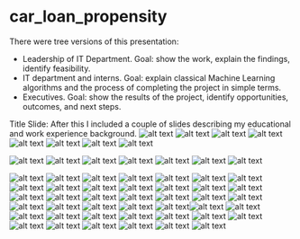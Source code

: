 # car_loan_propensity

There were tree versions of this presentation:
* Leadership of IT Department. Goal: show the work, explain the findings, identify feasibility. 
* IT department and interns. Goal: explain classical Machine Learning algorithms and the process of completing the project in simple terms. 
* Executives. Goal: show the results of the project, identify opportunities, outcomes, and next steps. 

Title Slide: 
After this I included a couple of slides describing my educational and work experience background. 
![alt text](https://github.com/dymytryo/car_loan_propensity/blob/70c3024a40dd339e7e58de1aff01d9ae8cfad0b7/Dmytro%20Valiaiev%20PPT%20(1)/ML_Title.png?raw=true)
![alt text](https://github.com/dymytryo/car_loan_propensity/blob/70c3024a40dd339e7e58de1aff01d9ae8cfad0b7/Dmytro%20Valiaiev%20PPT%20(1)/Slide3%20(1).png?raw=true)
![alt text](https://github.com/dymytryo/car_loan_propensity/blob/70c3024a40dd339e7e58de1aff01d9ae8cfad0b7/Dmytro%20Valiaiev%20PPT%20(1)/Slide4%20(1).png?raw=true)
![alt text](https://github.com/dymytryo/car_loan_propensity/blob/70c3024a40dd339e7e58de1aff01d9ae8cfad0b7/Dmytro%20Valiaiev%20PPT%20(1)/Slide5%20(1).png?raw=true)
![alt text](https://github.com/dymytryo/car_loan_propensity/blob/70c3024a40dd339e7e58de1aff01d9ae8cfad0b7/Dmytro%20Valiaiev%20PPT%20(1)/Slide6%20(1).png?raw=true)
![alt text](https://github.com/dymytryo/car_loan_propensity/blob/70c3024a40dd339e7e58de1aff01d9ae8cfad0b7/Dmytro%20Valiaiev%20PPT%20(1)/Slide7%20(1).png?raw=true)
![alt text](https://github.com/dymytryo/car_loan_propensity/blob/70c3024a40dd339e7e58de1aff01d9ae8cfad0b7/Dmytro%20Valiaiev%20PPT%20(1)/Slide8%20(1).png?raw=true)
![alt text](https://github.com/dymytryo/car_loan_propensity/blob/70c3024a40dd339e7e58de1aff01d9ae8cfad0b7/Dmytro%20Valiaiev%20PPT%20(1)/Slide9%20(1).png?raw=true)

![alt text](https://github.com/dymytryo/car_loan_propensity/blob/70c3024a40dd339e7e58de1aff01d9ae8cfad0b7/Dmytro%20Valiaiev%20PPT%20(1)/Slide10%20(1).png?raw=true)
![alt text](https://github.com/dymytryo/car_loan_propensity/blob/70c3024a40dd339e7e58de1aff01d9ae8cfad0b7/Dmytro%20Valiaiev%20PPT%20(1)/Slide11%20(1).png?raw=true)
![alt text](https://github.com/dymytryo/car_loan_propensity/blob/70c3024a40dd339e7e58de1aff01d9ae8cfad0b7/Dmytro%20Valiaiev%20PPT%20(1)/Slide12%20(1).png?raw=true)
![alt text](https://github.com/dymytryo/car_loan_propensity/blob/70c3024a40dd339e7e58de1aff01d9ae8cfad0b7/Dmytro%20Valiaiev%20PPT%20(1)/Slide13%20(1).png?raw=true)
![alt text](https://github.com/dymytryo/car_loan_propensity/blob/70c3024a40dd339e7e58de1aff01d9ae8cfad0b7/Dmytro%20Valiaiev%20PPT%20(1)/Slide14%20(1).png?raw=true)
![alt text](https://github.com/dymytryo/car_loan_propensity/blob/70c3024a40dd339e7e58de1aff01d9ae8cfad0b7/Dmytro%20Valiaiev%20PPT%20(1)/Slide15%20(1).png?raw=true)
![alt text](https://github.com/dymytryo/car_loan_propensity/blob/70c3024a40dd339e7e58de1aff01d9ae8cfad0b7/Dmytro%20Valiaiev%20PPT%20(1)/Slide16%20(1).png?raw=true)

![alt text](https://github.com/dymytryo/car_loan_propensity/blob/70c3024a40dd339e7e58de1aff01d9ae8cfad0b7/Dmytro%20Valiaiev%20PPT%20(1)/Slide17%20(1).png?raw=true)
![alt text](https://github.com/dymytryo/car_loan_propensity/blob/70c3024a40dd339e7e58de1aff01d9ae8cfad0b7/Dmytro%20Valiaiev%20PPT%20(1)/Slide18%20(1).png?raw=true)
![alt text](https://github.com/dymytryo/car_loan_propensity/blob/70c3024a40dd339e7e58de1aff01d9ae8cfad0b7/Dmytro%20Valiaiev%20PPT%20(1)/Slide19%20(1).png?raw=true)
![alt text](https://github.com/dymytryo/car_loan_propensity/blob/70c3024a40dd339e7e58de1aff01d9ae8cfad0b7/Dmytro%20Valiaiev%20PPT%20(1)/Slide20%20(1).png?raw=true)
![alt text](https://github.com/dymytryo/car_loan_propensity/blob/70c3024a40dd339e7e58de1aff01d9ae8cfad0b7/Dmytro%20Valiaiev%20PPT%20(1)/Slide21%20(1).png?raw=true)
![alt text](https://github.com/dymytryo/car_loan_propensity/blob/70c3024a40dd339e7e58de1aff01d9ae8cfad0b7/Dmytro%20Valiaiev%20PPT%20(1)/Slide22%20(1).png?raw=true)
![alt text](https://github.com/dymytryo/car_loan_propensity/blob/70c3024a40dd339e7e58de1aff01d9ae8cfad0b7/Dmytro%20Valiaiev%20PPT%20(1)/Slide23%20(1).png?raw=true)
![alt text](https://github.com/dymytryo/car_loan_propensity/blob/70c3024a40dd339e7e58de1aff01d9ae8cfad0b7/Dmytro%20Valiaiev%20PPT%20(1)/Slide24%20(1).png?raw=true)
![alt text](https://github.com/dymytryo/car_loan_propensity/blob/70c3024a40dd339e7e58de1aff01d9ae8cfad0b7/Dmytro%20Valiaiev%20PPT%20(1)/Slide25%20(1).png?raw=true)
![alt text](https://github.com/dymytryo/car_loan_propensity/blob/70c3024a40dd339e7e58de1aff01d9ae8cfad0b7/Dmytro%20Valiaiev%20PPT%20(1)/Slide26%20(1).png?raw=true)
![alt text](https://github.com/dymytryo/car_loan_propensity/blob/70c3024a40dd339e7e58de1aff01d9ae8cfad0b7/Dmytro%20Valiaiev%20PPT%20(1)/Slide27%20(1).png?raw=true)
![alt text](https://github.com/dymytryo/car_loan_propensity/blob/70c3024a40dd339e7e58de1aff01d9ae8cfad0b7/Dmytro%20Valiaiev%20PPT%20(1)/Slide28%20(1).png?raw=true)
![alt text](https://github.com/dymytryo/car_loan_propensity/blob/70c3024a40dd339e7e58de1aff01d9ae8cfad0b7/Dmytro%20Valiaiev%20PPT%20(1)/Slide29%20(1).png?raw=true)
![alt text](https://github.com/dymytryo/car_loan_propensity/blob/70c3024a40dd339e7e58de1aff01d9ae8cfad0b7/Dmytro%20Valiaiev%20PPT%20(1)/Slide30%20(1).png?raw=true)
![alt text](https://github.com/dymytryo/car_loan_propensity/blob/70c3024a40dd339e7e58de1aff01d9ae8cfad0b7/Dmytro%20Valiaiev%20PPT%20(1)/Slide31%20(1).png?raw=true)
![alt text](https://github.com/dymytryo/car_loan_propensity/blob/70c3024a40dd339e7e58de1aff01d9ae8cfad0b7/Dmytro%20Valiaiev%20PPT%20(1)/Slide32%20(1).png?raw=true)
![alt text](https://github.com/dymytryo/car_loan_propensity/blob/70c3024a40dd339e7e58de1aff01d9ae8cfad0b7/Dmytro%20Valiaiev%20PPT%20(1)/Slide33%20(1).png?raw=true)
![alt text](https://github.com/dymytryo/car_loan_propensity/blob/70c3024a40dd339e7e58de1aff01d9ae8cfad0b7/Dmytro%20Valiaiev%20PPT%20(1)/Slide34%20(1).png?raw=true)
![alt text](https://github.com/dymytryo/car_loan_propensity/blob/70c3024a40dd339e7e58de1aff01d9ae8cfad0b7/Dmytro%20Valiaiev%20PPT%20(1)/Slide35%20(1).png?raw=true)
![alt text](https://github.com/dymytryo/car_loan_propensity/blob/70c3024a40dd339e7e58de1aff01d9ae8cfad0b7/Dmytro%20Valiaiev%20PPT%20(1)/Slide36%20(1).png?raw=true)
![alt text](https://github.com/dymytryo/car_loan_propensity/blob/70c3024a40dd339e7e58de1aff01d9ae8cfad0b7/Dmytro%20Valiaiev%20PPT%20(1)/Slide37%20(1).png?raw=true)
![alt text](https://github.com/dymytryo/car_loan_propensity/blob/70c3024a40dd339e7e58de1aff01d9ae8cfad0b7/Dmytro%20Valiaiev%20PPT%20(1)/Slide38%20(1).png?raw=true)
![alt text](https://github.com/dymytryo/car_loan_propensity/blob/70c3024a40dd339e7e58de1aff01d9ae8cfad0b7/Dmytro%20Valiaiev%20PPT%20(1)/Slide39%20(1).png?raw=true)
![alt text](https://github.com/dymytryo/car_loan_propensity/blob/70c3024a40dd339e7e58de1aff01d9ae8cfad0b7/Dmytro%20Valiaiev%20PPT%20(1)/Slide40%20(1).png?raw=true)
![alt text](https://github.com/dymytryo/car_loan_propensity/blob/70c3024a40dd339e7e58de1aff01d9ae8cfad0b7/Dmytro%20Valiaiev%20PPT%20(1)/Slide41%20(1).png?raw=true)
![alt text](https://github.com/dymytryo/car_loan_propensity/blob/70c3024a40dd339e7e58de1aff01d9ae8cfad0b7/Dmytro%20Valiaiev%20PPT%20(1)/Slide42%20(1).png?raw=true)![alt text](https://github.com/dymytryo/car_loan_propensity/blob/70c3024a40dd339e7e58de1aff01d9ae8cfad0b7/Dmytro%20Valiaiev%20PPT%20(1)/Slide43%20(1).png?raw=true)
![alt text](https://github.com/dymytryo/car_loan_propensity/blob/70c3024a40dd339e7e58de1aff01d9ae8cfad0b7/Dmytro%20Valiaiev%20PPT%20(1)/Slide34%20(1).png?raw=true)
![alt text](https://github.com/dymytryo/car_loan_propensity/blob/70c3024a40dd339e7e58de1aff01d9ae8cfad0b7/Dmytro%20Valiaiev%20PPT%20(1)/Slide45%20(1).png?raw=true)
![alt text](https://github.com/dymytryo/car_loan_propensity/blob/70c3024a40dd339e7e58de1aff01d9ae8cfad0b7/Dmytro%20Valiaiev%20PPT%20(1)/Slide46%20(1).png?raw=true)
![alt text](https://github.com/dymytryo/car_loan_propensity/blob/70c3024a40dd339e7e58de1aff01d9ae8cfad0b7/Dmytro%20Valiaiev%20PPT%20(1)/Slide47%20(1).png?raw=true)
![alt text](https://github.com/dymytryo/car_loan_propensity/blob/70c3024a40dd339e7e58de1aff01d9ae8cfad0b7/Dmytro%20Valiaiev%20PPT%20(1)/Slide48%20(1).png?raw=true)
![alt text](https://github.com/dymytryo/car_loan_propensity/blob/70c3024a40dd339e7e58de1aff01d9ae8cfad0b7/Dmytro%20Valiaiev%20PPT%20(1)/Slide49%20(1).png?raw=true)
![alt text](https://github.com/dymytryo/car_loan_propensity/blob/70c3024a40dd339e7e58de1aff01d9ae8cfad0b7/Dmytro%20Valiaiev%20PPT%20(1)/Slide50%20(1).png?raw=true)
![alt text](https://github.com/dymytryo/car_loan_propensity/blob/70c3024a40dd339e7e58de1aff01d9ae8cfad0b7/Dmytro%20Valiaiev%20PPT%20(1)/Slide51%20(1).png?raw=true)
![alt text](https://github.com/dymytryo/car_loan_propensity/blob/70c3024a40dd339e7e58de1aff01d9ae8cfad0b7/Dmytro%20Valiaiev%20PPT%20(1)/Slide52%20(1).png?raw=true)
![alt text](https://github.com/dymytryo/car_loan_propensity/blob/70c3024a40dd339e7e58de1aff01d9ae8cfad0b7/Dmytro%20Valiaiev%20PPT%20(1)/Slide53%20(1).png?raw=true)
![alt text](https://github.com/dymytryo/car_loan_propensity/blob/70c3024a40dd339e7e58de1aff01d9ae8cfad0b7/Dmytro%20Valiaiev%20PPT%20(1)/Slide54%20(1).png?raw=true)
![alt text](https://github.com/dymytryo/car_loan_propensity/blob/70c3024a40dd339e7e58de1aff01d9ae8cfad0b7/Dmytro%20Valiaiev%20PPT%20(1)/Slide55%20(1).png?raw=true)
![alt text](https://github.com/dymytryo/car_loan_propensity/blob/70c3024a40dd339e7e58de1aff01d9ae8cfad0b7/Dmytro%20Valiaiev%20PPT%20(1)/Slide56%20(1).png?raw=true)
![alt text](https://github.com/dymytryo/car_loan_propensity/blob/70c3024a40dd339e7e58de1aff01d9ae8cfad0b7/Dmytro%20Valiaiev%20PPT%20(1)/Slide57%20(1).png?raw=true)
